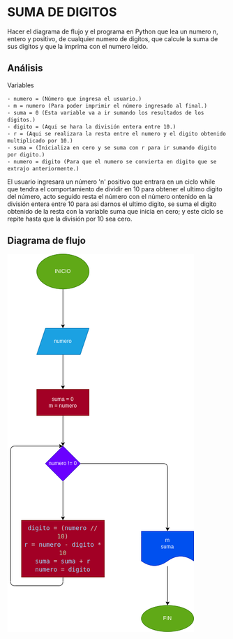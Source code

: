 # SUMA DE DIGITOS
Hacer el diagrama de flujo y el programa en Python que lea un numero n, entero y positivo, de cualquier numero de digitos, que calcule la suma de sus digitos y que la imprima con el numero leido.

## Análisis 
Variables

    - numero = (Número que ingresa el usuario.)
    - m = numero (Para poder imprimir el número ingresado al final.)
    - suma = 0 (Esta variable va a ir sumando los resultados de los digitos.)
    - digito = (Aqui se hara la división entera entre 10.)
    - r = (Aqui se realizara la resta entre el numero y el digito obtenido multiplicado por 10.)
    - suma = (Inicializa en cero y se suma con r para ir sumando digito por digito.)
    - numero = digito (Para que el numero se convierta en digito que se extrajo anteriormente.)

El usuario ingresara un número 'n' positivo que entrara en un ciclo while que  tendra el comportamiento de dividir en 10 para obtener el ultimo digito del número, acto seguido resta el número con el número ontenido en la división entera entre 10 para asi darnos el ultimo digito, se suma el digito obtenido de la resta con la variable suma que inicia en cero; y este ciclo se repite hasta que la división por 10 sea cero.

## Diagrama de flujo
![Diagrama de flujo](diagrama.png)